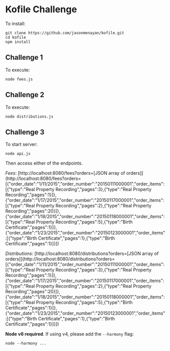 # Kofile Challenge

To install:

```
git clone https://github.com/jasonmenayan/kofile.git
cd kofile
npm install
```

## Challenge 1

To execute:

`node fees.js`

## Challenge 2

To execute:

`node distributions.js`

## Challenge 3

To start server:

`node api.js`

Then access either of the endpoints. 

*Fees*: [http://localhost:8080/fees?orders=[JSON array of orders]](http://localhost:8080/fees?orders=[{"order_date":"1/11/2015","order_number":"20150111000001","order_items":[{"type":"Real Property Recording","pages":3},{"type":"Real Property Recording","pages":1}]},{"order_date":"1/17/2015","order_number":"20150117000001","order_items":[{"type":"Real Property Recording","pages":2},{"type":"Real Property Recording","pages":20}]},{"order_date":"1/18/2015","order_number":"20150118000001","order_items":[{"type":"Real Property Recording","pages":5},{"type":"Birth Certificate","pages":1}]},{"order_date":"1/23/2015","order_number":"20150123000001","order_items":[{"type":"Birth Certificate","pages":1},{"type":"Birth Certificate","pages":1}]}])

*Distributions*: [http://localhost:8080/distributions?orders=[JSON array of orders]](http://localhost:8080/distributions?orders=[{"order_date":"1/11/2015","order_number":"20150111000001","order_items":[{"type":"Real Property Recording","pages":3},{"type":"Real Property Recording","pages":1}]},{"order_date":"1/17/2015","order_number":"20150117000001","order_items":[{"type":"Real Property Recording","pages":2},{"type":"Real Property Recording","pages":20}]},{"order_date":"1/18/2015","order_number":"20150118000001","order_items":[{"type":"Real Property Recording","pages":5},{"type":"Birth Certificate","pages":1}]},{"order_date":"1/23/2015","order_number":"20150123000001","order_items":[{"type":"Birth Certificate","pages":1},{"type":"Birth Certificate","pages":1}]}])

**Node v6 required**. If using v4, please add the `--harmony` flag:

`node --harmony ...`

